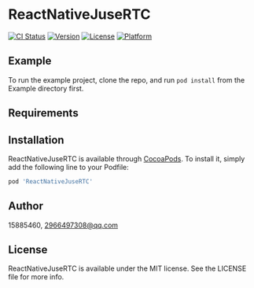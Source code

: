 # ReactNativeJuseRTC

[![CI Status](https://img.shields.io/travis/15885460/ReactNativeJuseRTC.svg?style=flat)](https://travis-ci.org/15885460/ReactNativeJuseRTC)
[![Version](https://img.shields.io/cocoapods/v/ReactNativeJuseRTC.svg?style=flat)](https://cocoapods.org/pods/ReactNativeJuseRTC)
[![License](https://img.shields.io/cocoapods/l/ReactNativeJuseRTC.svg?style=flat)](https://cocoapods.org/pods/ReactNativeJuseRTC)
[![Platform](https://img.shields.io/cocoapods/p/ReactNativeJuseRTC.svg?style=flat)](https://cocoapods.org/pods/ReactNativeJuseRTC)

## Example

To run the example project, clone the repo, and run `pod install` from the Example directory first.

## Requirements

## Installation

ReactNativeJuseRTC is available through [CocoaPods](https://cocoapods.org). To install
it, simply add the following line to your Podfile:

```ruby
pod 'ReactNativeJuseRTC'
```

## Author

15885460, 2966497308@qq.com

## License

ReactNativeJuseRTC is available under the MIT license. See the LICENSE file for more info.
